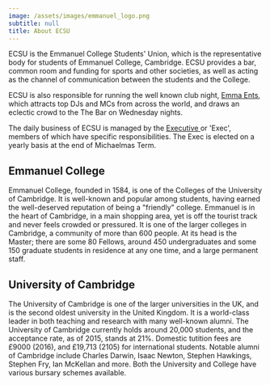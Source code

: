 ```yaml
---
image: /assets/images/emmanuel_logo.png
subtitle: null
title: About ECSU
---
```


ECSU is the Emmanuel College Students' Union, which is the representative body for students of Emmanuel College, Cambridge. ECSU provides a bar, common room and funding for sports and other societies, as well as acting as the channel of communication between the students and the College. 

ECSU is also responsible for running the well known club night, [Emma Ents](/info/ents), which attracts top DJs and MCs from across the world, and draws an eclectic crowd to the The Bar on Wednesday nights.

The daily business of ECSU is managed by the [ Executive ](/exec) or 'Exec', members of which have specific responsibilities. The Exec is elected on a yearly basis at the end of Michaelmas Term.

## Emmanuel College

Emmanuel College, founded in 1584, is one of the Colleges of the University of Cambridge. It is well-known and popular among students, having earned the well-deserved reputation of being a "friendly" college. Emmanuel is in the heart of Cambridge, in a main shopping area, yet is off the tourist track and never feels crowded or pressured. It is one of the larger colleges in Cambridge, a community of more than 600 people. At its head is the Master; there are some 80 Fellows, around 450 undergraduates and some 150 graduate students in residence at any one time, and a large permanent staff.

## University of Cambridge

The University of Cambridge is one of the larger universities in the UK, and is the second oldest university in the United Kingdom. It is a world-class leader in both teaching and research with many well-known alumni. The University of Cambridge currently holds around 20,000 students, and the acceptance rate, as of 2015, stands at 21%. Domestic tutition fees are £9000 (2016), and £19,713 (2105) for international students. Notable alumni of Cambridge include Charles Darwin, Isaac Newton, Stephen Hawkings, Stephen Fry, Ian McKellan  and more.
Both the University and College have various bursary schemes available.
